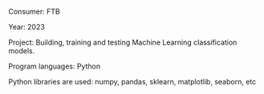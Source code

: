 Consumer:                   FTB

Year:                       2023

Project:                    Building, training and testing Machine Learning classification models.

Program languages:          Python

Python libraries are used: 	numpy, pandas, sklearn, matplotlib, seaborn, etc
